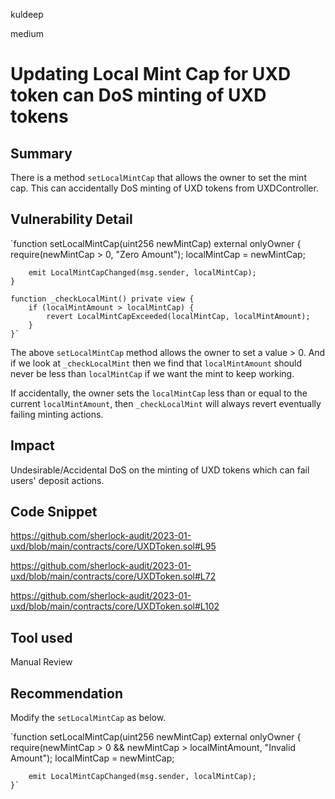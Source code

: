 kuldeep

medium

# Updating Local Mint Cap for UXD token can DoS minting of UXD tokens

## Summary
There is a method `setLocalMintCap` that allows the owner to set the mint cap. This can accidentally DoS minting of UXD tokens from UXDController.
## Vulnerability Detail

`function setLocalMintCap(uint256 newMintCap) external onlyOwner {
        require(newMintCap > 0, "Zero Amount");
        localMintCap = newMintCap;

        emit LocalMintCapChanged(msg.sender, localMintCap);
    }

    function _checkLocalMint() private view {
        if (localMintAmount > localMintCap) {
            revert LocalMintCapExceeded(localMintCap, localMintAmount);
        }
    }`

The above `setLocalMintCap` method allows the owner to set a value > 0. And if we look at `_checkLocalMint` then we find that `localMintAmount` should never be less than `localMintCap` if we want the mint to keep working.
  
  If accidentally, the owner sets the `localMintCap` less than or equal to the current `localMintAmount`, then `_checkLocalMint` will always revert eventually failing minting actions.
  
## Impact
Undesirable/Accidental DoS on the minting of UXD tokens which can fail users' deposit actions.

## Code Snippet
https://github.com/sherlock-audit/2023-01-uxd/blob/main/contracts/core/UXDToken.sol#L95

https://github.com/sherlock-audit/2023-01-uxd/blob/main/contracts/core/UXDToken.sol#L72

https://github.com/sherlock-audit/2023-01-uxd/blob/main/contracts/core/UXDToken.sol#L102

## Tool used
Manual Review

## Recommendation
Modify the `setLocalMintCap` as below.

`function setLocalMintCap(uint256 newMintCap) external onlyOwner {
        require(newMintCap > 0 && newMintCap > localMintAmount, "Invalid Amount");
        localMintCap = newMintCap;

        emit LocalMintCapChanged(msg.sender, localMintCap);
    }`
